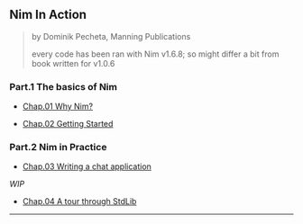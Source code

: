 
## Nim In Action

> by Dominik Pecheta, Manning Publications
>
> every code has been ran with Nim v1.6.8; so might differ a bit from book written for v1.0.6

### Part.1 The basics of Nim

* [Chap.01 Why Nim?](./part-01.md)

* [Chap.02 Getting Started](./part-01.md)

### Part.2 Nim in Practice

* [Chap.03 Writing a chat application](./chap03.md)

_WIP_

* [Chap.04 A tour through StdLib](#)


---
